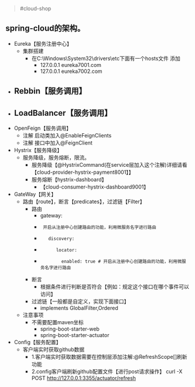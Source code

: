 > #cloud-shop

## spring-cloud的架构。

- Eureka【服务注册中心】
    - 集群搭建
        - 在C:\Windows\System32\drivers\etc下面有一个hosts文件
            添加 
            - 127.0.0.1 eureka7001.com
            - 127.0.0.1 eureka7002.com
- Rebbin【服务调用】
    - 
- LoadBalancer【服务调用】
    -
- OpenFeign【服务调用】
    - 注解 启动类加入@EnableFeignClients
    - 注解 接口中加入@FeignClient
- Hystrix【服务降级】
    - 服务降级，服务熔断，限流。
        - 服务降级【@HystrixCommand(在service层加入这个注解)详细请看【cloud-provider-hystrix-payment8001】】
        - 服务熔断【hystrix-dashboard】
            - 【cloud-consumer-hystrix-dashboard9001】
- GateWay【网关】
    - 路由【route】，断言【predicates】，过滤链【Filter】
        - 路由
            - gateway:
            -      开启从注册中心创建路由的功能，利用微服务名字进行路由
            -        discovery:
            -           locator:
            -             enabled: true # 开启从注册中心创建路由的功能，利用微服务名字进行路由
        - 断言
            - 根据条件进行判断是否符合【例如：规定这个接口在哪个事件可以访问】
        - 过滤链【一般都是自定义，实现下面接口】
            - implements GlobalFilter,Ordered        
    - 注意事项
        - 不需要配置maven坐标
        	- spring-boot-starter-web
        	- spring-boot-starter-actuator
- Config【服务配置】
    - 客户端实时获取github数据
        - 1.客户端实时获取数据需要在控制层添加注解:@RefreshScope[]刷新功能
        -  2.config客户端刷新github配置文件【进行post请求操作】
       curl -X POST http://127.0.0.1:3355/actuator/refresh
          